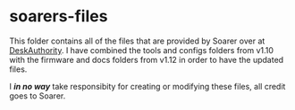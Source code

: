# soarers-files

This folder contains all of the files that are provided by Soarer over at [DeskAuthority](https://deskthority.net/viewtopic.php?f=7&t=2510&start=). I have combined the tools and configs folders from v1.10 with the firmware and docs folders from v1.12 in order to have the updated files.

I <i><b>in no way</b></i> take responsibity for creating or modifying these files, all credit goes to Soarer.
